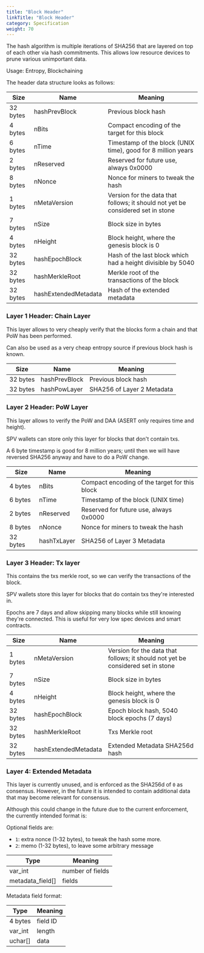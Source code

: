 ```yaml
---
title: "Block Header"
linkTitle: "Block Header"
category: Specification
weight: 70
---
```


The hash algorithm is multiple iterations of SHA256 that are layered on top of each other via hash commitments. This allows low resource devices to prune various unimportant data.

Usage: Entropy, Blockchaining

The header data structure looks as follows:

| Size | Name | Meaning |
|------|------|---------|
| 32 bytes | hashPrevBlock | Previous block hash |
| 4 bytes | nBits | Compact encoding of the target for this block |
| 6 bytes | nTime | Timestamp of the block (UNIX time), good for 8 million years |
| 2 bytes | nReserved | Reserved for future use, always 0x0000 |
| 8 bytes | nNonce | Nonce for miners to tweak the hash |
| 1 bytes | nMetaVersion | Version for the data that follows; it should not yet be considered set in stone |
| 7 bytes | nSize | Block size in bytes |
| 4 bytes | nHeight | Block height, where the genesis block is 0 |
| 32 bytes | hashEpochBlock | Hash of the last block which had a height divisible by 5040 |
| 32 bytes | hashMerkleRoot | Merkle root of the transactions of the block |
| 32 bytes | hashExtendedMetadata | Hash of the extended metadata |

### Layer 1 Header: Chain Layer

This layer allows to very cheaply verify that the blocks form a chain and that PoW has been performed.

Can also be used as a very cheap entropy source if previous block hash is known.

| Size | Name | Meaning |
|------|------|---------|
| 32 bytes | hashPrevBlock | Previous block hash |
| 32 bytes | hashPowLayer | SHA256 of Layer 2 Metadata |

### Layer 2 Header: PoW Layer

This layer allows to verify the PoW and DAA (ASERT only requires time and height).

SPV wallets can store only this layer for blocks that don't contain txs.

A 6 byte timestamp is good for 8 million years; until then we will have reversed SHA256 anyway and have to do a PoW change.

| Size | Name | Meaning |
|------|------|---------|
| 4 bytes | nBits | Compact encoding of the target for this block |
| 6 bytes | nTime | Timestamp of the block (UNIX time) |
| 2 bytes | nReserved | Reserved for future use, always 0x0000 |
| 8 bytes | nNonce | Nonce for miners to tweak the hash |
| 32 bytes | hashTxLayer | SHA256 of Layer 3 Metadata |

### Layer 3 Header: Tx layer

This contains the txs merkle root, so we can verify the transactions of the block.

SPV wallets store this layer for blocks that do contain txs they're interested in.

Epochs are 7 days and allow skipping many blocks while still knowing they're connected. This is useful for very low spec devices and smart contracts.

| Size | Name | Meaning |
|------|------|---------|
| 1 bytes | nMetaVersion | Version for the data that follows; it should not yet be considered set in stone |
| 7 bytes | nSize | Block size in bytes |
| 4 bytes | nHeight | Block height, where the genesis block is 0 |
| 32 bytes | hashEpochBlock | Epoch block hash, 5040 block epochs (7 days) |
| 32 bytes | hashMerkleRoot | Txs Merkle root |
| 32 bytes | hashExtendedMetadata | Extended Metadata SHA256d hash |

### Layer 4: Extended Metadata

This layer is currently unused, and is enforced as the SHA256d of `0` as consensus. However, in the future it is intended to contain additional data that may become relevant for consensus.

Although this could change in the future due to the current enforcement, the currently intended format is:

Optional fields are:
* `1`: extra nonce (1-32 bytes), to tweak the hash some more.
* `2`: memo (1-32 bytes), to leave some arbitrary message

| Type | Meaning |
|------|---------|
| var_int | number of fields |
| metadata_field[] | fields |

Metadata field format:

| Type | Meaning |
|------|---------|
| 4 bytes | field ID |
| var_int | length |
| uchar[] | data |
